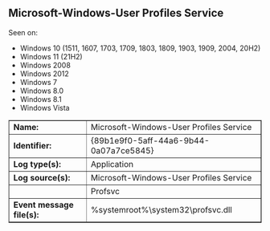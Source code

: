 ## Microsoft-Windows-User Profiles Service

Seen on:
* Windows 10 (1511, 1607, 1703, 1709, 1803, 1809, 1903, 1909, 2004, 20H2)
* Windows 11 (21H2)
* Windows 2008
* Windows 2012
* Windows 7
* Windows 8.0
* Windows 8.1
* Windows Vista

<table border="1" class="docutils">
  <tbody>
    <tr>
      <td><b>Name:</b></td>
      <td>Microsoft-Windows-User Profiles Service</td>
    </tr>
    <tr>
      <td><b>Identifier:</b></td>
      <td>{89b1e9f0-5aff-44a6-9b44-0a07a7ce5845}</td>
    </tr>
    <tr>
      <td><b>Log type(s):</b></td>
      <td>Application</td>
    </tr>
    <tr>
      <td><b>Log source(s):</b></td>
      <td>Microsoft-Windows-User Profiles Service</td>
    </tr>
    <tr>
      <td>&nbsp;</td>
      <td>Profsvc</td>
    </tr>
    <tr>
      <td><b>Event message file(s):</b></td>
      <td>%systemroot%\system32\profsvc.dll</td>
    </tr>
  </tbody>
</table>

&nbsp;

